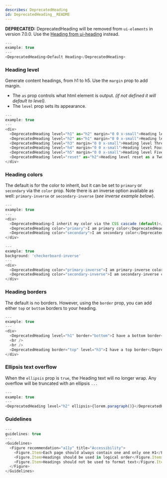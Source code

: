 ```yaml
---
describes: DeprecatedHeading
id: DeprecatedHeading__README
---
```


**DEPRECATED:** DeprecatedHeading will be removed from `ui-elements` in version 7.0.0. Use the [Heading from ui-heading](#Heading) instead.

```js
---
example: true
---
<DeprecatedHeading>Default Heading</DeprecatedHeading>
```

### Heading level
Generate content headings, from h1 to h5. Use the `margin` prop to add margin.
- The `as` prop controls what html element is output. _(if not defined it will default to level)._
- The `level` prop sets its appearance.

```js
---
example: true
---
<div>
  <DeprecatedHeading level="h1" as="h2" margin="0 0 x-small">Heading level One</DeprecatedHeading>
  <DeprecatedHeading level="h2" as="h1" margin="0 0 x-small">Heading level Two</DeprecatedHeading>
  <DeprecatedHeading level="h3" margin="0 0 x-small">Heading level Three</DeprecatedHeading>
  <DeprecatedHeading level="h4" margin="0 0 x-small">Heading level Four</DeprecatedHeading>
  <DeprecatedHeading level="h5" margin="0 0 x-small">Heading level Five</DeprecatedHeading>
  <DeprecatedHeading level="reset" as="h2">Heading level reset as a Two</DeprecatedHeading>
</div>
```

### Heading colors
The default is for the color to inherit, but it can be set to `primary` or `secondary` via the `color` prop. Note there is an inverse option available as well: `primary-inverse` or `secondary-inverse` (_see inverse example below_).
```js
---
example: true
---
<div>
  <DeprecatedHeading>I inherit my color via the CSS cascade (default)</DeprecatedHeading>
  <DeprecatedHeading color="primary">I am primary color</DeprecatedHeading>
  <DeprecatedHeading color="secondary">I am secondary color</DeprecatedHeading>
</div>
```

```js
---
example: true
background: 'checkerboard-inverse'
---
<div>
  <DeprecatedHeading color="primary-inverse">I am primary-inverse color</DeprecatedHeading>
  <DeprecatedHeading color="secondary-inverse">I am secondary-inverse color</DeprecatedHeading>
</div>
```

### Heading borders

The default is no borders. However, using the `border` prop, you can
add either `top` or `bottom` borders to your heading.

```js
---
example: true
---
<div>
  <DeprecatedHeading level="h1" border="bottom">I have a bottom border</DeprecatedHeading>
  <br />
  <br />
  <DeprecatedHeading border="top" level="h3">I have a top border</DeprecatedHeading>
</div>
```

### Ellipsis text overflow

When the `ellipsis` prop is `true`, the Heading text will no longer
wrap. Any overflow will be truncated with an ellipsis `...`

```js
---
example: true
---
<DeprecatedHeading level="h2" ellipsis>{lorem.paragraph()}</DeprecatedHeading>
```

### Guidelines

```js
---
guidelines: true
---
<Guidelines>
  <Figure recommendation="a11y" title="Accessibility">
    <Figure.Item>Each page should always contain one and only one H1</Figure.Item>
    <Figure.Item>Headings should be used in logical order</Figure.Item>
    <Figure.Item>Headings should not be used to format text</Figure.Item>
  </Figure>
</Guidelines>
```
